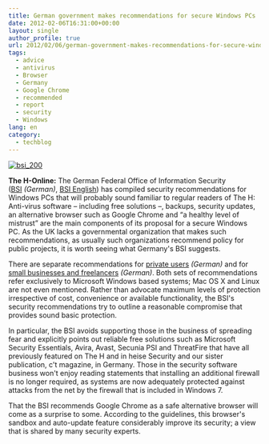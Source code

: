 ```yaml
---
title: German government makes recommendations for secure Windows PCs
date: 2012-02-06T16:31:00+00:00
layout: single
author_profile: true
url: 2012/02/06/german-government-makes-recommendations-for-secure-windows-pcs/
tags:
  - advice
  - antivirus
  - Browser
  - Germany
  - Google Chrome
  - recommended
  - report
  - security
  - Windows
lang: en
category: 
  - techblog
---
```

[![bsi_200](http://lh6.ggpht.com/-0BoMXS-jhqc/Ty_5WQfJwyI/AAAAAAAAEfo/tFWfFsCFZmQ/bsi_200_thumb%25255B1%25255D.png?imgmax=800 "bsi_200")](http://lh4.ggpht.com/-WPLv74e4Nb0/Ty_5N4f5LzI/AAAAAAAAEfg/6iPM1b9XiH0/s1600-h/bsi_200%25255B3%25255D.png)

**The H-Online:** The German Federal Office of Information Security ([BSI](http://www.bsi.bund.de/) _(German)_, [BSI English](https://www.bsi.bund.de/EN/Home/home_node.html)) has compiled security recommendations for Windows PCs that will probably sound familiar to regular readers of The H: Anti-virus software – including free solutions –, backups, security updates, an alternative browser such as Google Chrome and “a healthy level of mistrust” are the main components of its proposal for a secure Windows PC. As the UK lacks a governmental organization that makes such recommendations, as usually such organizations recommend policy for public projects, it is worth seeing what Germany's BSI suggests. 

There are separate recommendations for [private users](https://www.bsi.bund.de/ContentBSI/Themen/Cyber-Sicherheit/Empfehlungen/produktkonfiguration/BSI-E-CS-001.html) _(German)_ and for [small businesses and freelancers](https://www.bsi.bund.de/ContentBSI/Themen/Cyber-Sicherheit/Empfehlungen/produktkonfiguration/BSI-E-CS-003.html) _(German)_. Both sets of recommendations refer exclusively to Microsoft Windows based systems; Mac OS X and Linux are not even mentioned. Rather than advocate maximum levels of protection irrespective of cost, convenience or available functionality, the BSI's security recommendations try to outline a reasonable compromise that provides sound basic protection. 

In particular, the BSI avoids supporting those in the business of spreading fear and explicitly points out reliable free solutions such as Microsoft Security Essentials, Avira, Avast, Secunia PSI and ThreatFire that have all previously featured on The H and in heise Security and our sister publication, c't magazine, in Germany. Those in the security software business won't enjoy reading statements that installing an additional firewall is no longer required, as systems are now adequately protected against attacks from the net by the firewall that is included in Windows 7. 

That the BSI recommends Google Chrome as a safe alternative browser will come as a surprise to some. According to the guidelines, this browser's sandbox and auto-update feature considerably improve its security; a view that is shared by many security experts.